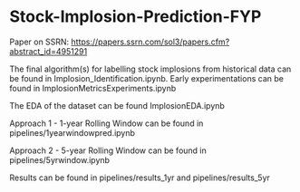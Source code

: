 # Stock-Implosion-Prediction-FYP

Paper on SSRN: https://papers.ssrn.com/sol3/papers.cfm?abstract_id=4951291

The final algorithm(s) for labelling stock implosions from historical data can be found in Implosion_Identification.ipynb. Early experimentations can be found in ImplosionMetricsExperiments.ipynb

The EDA of the dataset can be found ImplosionEDA.ipynb

Approach 1 - 1-year Rolling Window can be found in pipelines/1yearwindowpred.ipynb

Approach 2 - 5-year Rolling Window can be found in pipelines/5yrwindow.ipynb

Results can be found in pipelines/results_1yr and pipelines/results_5yr
